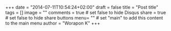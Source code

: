 +++
date = "2014-07-11T10:54:24+02:00"
draft = false
title = "Post title"
tags = []
image = ""
comments = true	# set false to hide Disqus
share = true	# set false to hide share buttons
menu= ""		# set "main" to add this content to the main menu
author = "Worapon K"
+++
